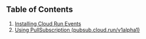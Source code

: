## Table of Contents

1. [Installing Cloud Run Events](./install/README.md)
1. [Using PullSubscription (pubsub.cloud.run/v1alpha1)](./pullsubscription/README.md)
